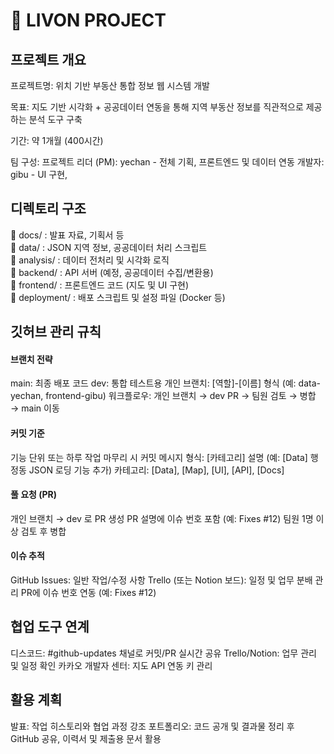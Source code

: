 # 🏡 LIVON PROJECT

## 프로젝트 개요
프로젝트명: 위치 기반 부동산 통합 정보 웹 시스템 개발

목표: 지도 기반 시각화 + 공공데이터 연동을 통해 지역 부동산 정보를 직관적으로 제공하는 분석 도구 구축

기간: 약 1개월 (400시간)

팀 구성:
프로젝트 리더 (PM): yechan - 전체 기획, 
프론트엔드 및 데이터 연동 개발자: gibu - UI 구현, 

## 디렉토리 구조
📁 docs/         : 발표 자료, 기획서 등  
📁 data/         : JSON 지역 정보, 공공데이터 처리 스크립트  
📁 analysis/     : 데이터 전처리 및 시각화 로직  
📁 backend/      : API 서버 (예정, 공공데이터 수집/변환용)  
📁 frontend/     : 프론트엔드 코드 (지도 및 UI 구현)  
📁 deployment/   : 배포 스크립트 및 설정 파일 (Docker 등)

## 깃허브 관리 규칙
#### 브랜치 전략
main: 최종 배포 코드
dev: 통합 테스트용
개인 브랜치: [역할]-[이름] 형식 (예: data-yechan, frontend-gibu)
워크플로우: 개인 브랜치 → dev PR → 팀원 검토 → 병합 → main 이동
#### 커밋 기준
기능 단위 또는 하루 작업 마무리 시 커밋
메시지 형식: [카테고리] 설명 (예: [Data] 행정동 JSON 로딩 기능 추가)
카테고리: [Data], [Map], [UI], [API], [Docs]

#### 풀 요청 (PR)
개인 브랜치 → dev 로 PR 생성
PR 설명에 이슈 번호 포함 (예: Fixes #12)
팀원 1명 이상 검토 후 병합

#### 이슈 추적
GitHub Issues: 일반 작업/수정 사항
Trello (또는 Notion 보드): 일정 및 업무 분배 관리
PR에 이슈 번호 연동 (예: Fixes #12)

## 협업 도구 연계
디스코드: #github-updates 채널로 커밋/PR 실시간 공유
Trello/Notion: 업무 관리 및 일정 확인
카카오 개발자 센터: 지도 API 연동 키 관리

## 활용 계획
발표: 작업 히스토리와 협업 과정 강조
포트폴리오: 코드 공개 및 결과물 정리 후 GitHub 공유, 이력서 및 제출용 문서 활용
